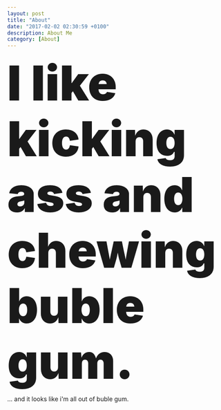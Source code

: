 ```yaml
---
layout: post
title: "About"
date: "2017-02-02 02:30:59 +0100"
description: About Me
category: [About]
---
```

<p><span style="font-size: 8em; font-weight: 900; line-height: 1.15em;">I like kicking ass and chewing buble gum.</span></p>
 
 
... and it looks like i'm all out of buble gum.
